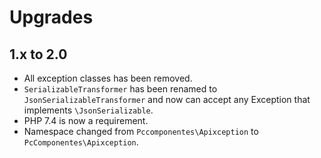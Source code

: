 # Upgrades

## 1.x to 2.0
* All exception classes has been removed.
* `SerializableTransformer` has been renamed to `JsonSerializableTransformer` and now can accept any Exception that implements `\JsonSerializable`.
* PHP 7.4 is now a requirement.
* Namespace changed from `Pccomponentes\Apixception` to `PcComponentes\Apixception`.
